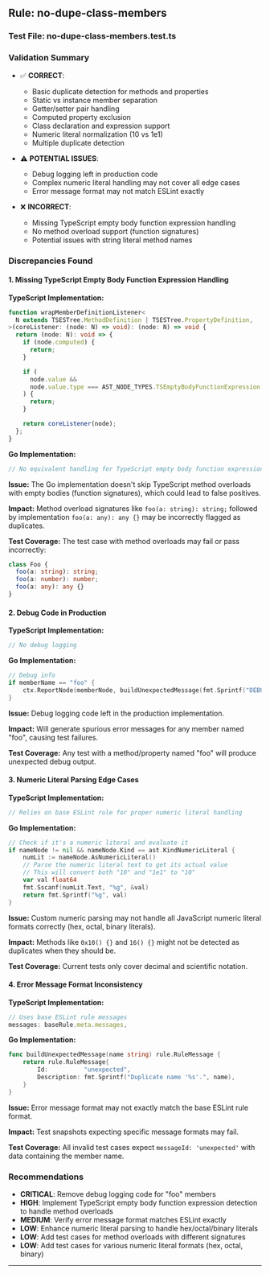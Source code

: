 ## Rule: no-dupe-class-members

### Test File: no-dupe-class-members.test.ts

### Validation Summary
- ✅ **CORRECT**: 
  - Basic duplicate detection for methods and properties
  - Static vs instance member separation
  - Getter/setter pair handling
  - Computed property exclusion
  - Class declaration and expression support
  - Numeric literal normalization (10 vs 1e1)
  - Multiple duplicate detection

- ⚠️ **POTENTIAL ISSUES**: 
  - Debug logging left in production code
  - Complex numeric literal handling may not cover all edge cases
  - Error message format may not match ESLint exactly

- ❌ **INCORRECT**: 
  - Missing TypeScript empty body function expression handling
  - No method overload support (function signatures)
  - Potential issues with string literal method names

### Discrepancies Found

#### 1. Missing TypeScript Empty Body Function Expression Handling
**TypeScript Implementation:**
```typescript
function wrapMemberDefinitionListener<
  N extends TSESTree.MethodDefinition | TSESTree.PropertyDefinition,
>(coreListener: (node: N) => void): (node: N) => void {
  return (node: N): void => {
    if (node.computed) {
      return;
    }

    if (
      node.value &&
      node.value.type === AST_NODE_TYPES.TSEmptyBodyFunctionExpression
    ) {
      return;
    }

    return coreListener(node);
  };
}
```

**Go Implementation:**
```go
// No equivalent handling for TypeScript empty body function expressions
```

**Issue:** The Go implementation doesn't skip TypeScript method overloads with empty bodies (function signatures), which could lead to false positives.

**Impact:** Method overload signatures like `foo(a: string): string;` followed by implementation `foo(a: any): any {}` may be incorrectly flagged as duplicates.

**Test Coverage:** The test case with method overloads may fail or pass incorrectly:
```typescript
class Foo {
  foo(a: string): string;
  foo(a: number): number;  
  foo(a: any): any {}
}
```

#### 2. Debug Code in Production
**TypeScript Implementation:**
```typescript
// No debug logging
```

**Go Implementation:**
```go
// Debug info
if memberName == "foo" {
    ctx.ReportNode(memberNode, buildUnexpectedMessage(fmt.Sprintf("DEBUG: Processing %s (kind: %s, static: %v, existing: %d)", memberName, memberKind, memberIsStatic, len(existingMembers))))
}
```

**Issue:** Debug logging code left in the production implementation.

**Impact:** Will generate spurious error messages for any member named "foo", causing test failures.

**Test Coverage:** Any test with a method/property named "foo" will produce unexpected debug output.

#### 3. Numeric Literal Parsing Edge Cases
**TypeScript Implementation:**
```typescript
// Relies on base ESLint rule for proper numeric literal handling
```

**Go Implementation:**
```go
// Check if it's a numeric literal and evaluate it
if nameNode != nil && nameNode.Kind == ast.KindNumericLiteral {
    numLit := nameNode.AsNumericLiteral()
    // Parse the numeric literal text to get its actual value
    // This will convert both "10" and "1e1" to "10"
    var val float64
    fmt.Sscanf(numLit.Text, "%g", &val)
    return fmt.Sprintf("%g", val)
}
```

**Issue:** Custom numeric parsing may not handle all JavaScript numeric literal formats correctly (hex, octal, binary literals).

**Impact:** Methods like `0x10() {}` and `16() {}` might not be detected as duplicates when they should be.

**Test Coverage:** Current tests only cover decimal and scientific notation.

#### 4. Error Message Format Inconsistency
**TypeScript Implementation:**
```typescript
// Uses base ESLint rule messages
messages: baseRule.meta.messages,
```

**Go Implementation:**
```go
func buildUnexpectedMessage(name string) rule.RuleMessage {
    return rule.RuleMessage{
        Id:          "unexpected",
        Description: fmt.Sprintf("Duplicate name '%s'.", name),
    }
}
```

**Issue:** Error message format may not exactly match the base ESLint rule format.

**Impact:** Test snapshots expecting specific message formats may fail.

**Test Coverage:** All invalid test cases expect `messageId: 'unexpected'` with data containing the member name.

### Recommendations
- **CRITICAL**: Remove debug logging code for "foo" members
- **HIGH**: Implement TypeScript empty body function expression detection to handle method overloads
- **MEDIUM**: Verify error message format matches ESLint exactly
- **LOW**: Enhance numeric literal parsing to handle hex/octal/binary literals
- **LOW**: Add test cases for method overloads with different signatures
- **LOW**: Add test cases for various numeric literal formats (hex, octal, binary)

---